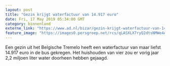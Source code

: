 ```yaml
---
layout: post
title: "Gezin krijgt waterfactuur van 14.917 euro"
date: Fri, 17 May 2019 05:34:00 GMT
category: binnenland
externe_link: "https://www.ad.nl/bizar/gezin-krijgt-waterfactuur-van-14-917-euro~aab8f124/"
feature_image: "https://images0.persgroep.net/rcs/qLASXLX7ryQ2dtsNMWe4A2FiMXA/diocontent/62264408/_fitwidth/400/?appId=21791a8992982cd8da851550a453bd7f&quality=0.7"
---
```


Een gezin uit het Belgische Tremelo heeft een waterfactuur van maar liefst 14.917 euro in de bus gekregen. Het huishouden van vier zou er vorig jaar 2,2 miljoen liter water doorheen hebben gejaagd.
